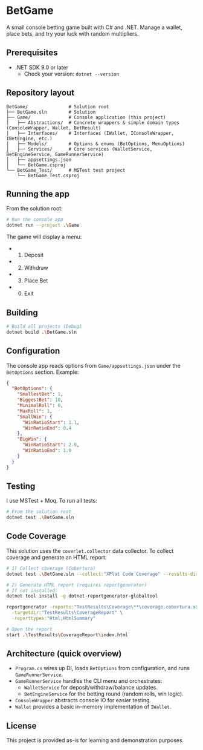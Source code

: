# BetGame

A small console betting game built with C# and .NET. Manage a wallet, place bets, and try your luck with random multipliers.

## Prerequisites

- .NET SDK 9.0 or later
  - Check your version: `dotnet --version`

## Repository layout

```
BetGame/               # Solution root
├── BetGame.sln        # Solution
├── Game/              # Console application (this project)
│   ├── Abstractions/  # Concrete wrappers & simple domain types (ConsoleWrapper, Wallet, BetResult)
│   ├── Interfaces/    # Interfaces (IWallet, IConsoleWrapper, IBetEngine, etc.)
│   ├── Models/        # Options & enums (BetOptions, MenuOptions)
│   ├── Services/      # Core services (WalletService, BetEngineService, GameRunnerService)
│   ├── appsettings.json
│   └── BetGame.csproj
└── BetGame_Test/      # MSTest test project
    └── BetGame_Test.csproj
```

## Running the app

From the solution root:

```bash
# Run the console app
dotnet run --project .\Game
```

The game will display a menu:

- 1) Deposit
- 2) Withdraw
- 3) Place Bet
- 0) Exit

## Building

```bash
# Build all projects (Debug)
dotnet build .\BetGame.sln
```

## Configuration

The console app reads options from `Game/appsettings.json` under the `BetOptions` section. Example:

```json
{
  "BetOptions": {
    "SmallestBet": 1,
    "BiggestBet": 10,
    "MinimalRoll": 0,
    "MaxRoll": 1,
    "SmallWin": {
      "WinRatioStart": 1.1,
      "WinRatioEnd": 0.4
    },
    "BigWin": {
      "WinRatioStart": 2.0,
      "WinRatioEnd": 1.0
    }
  }
}
```

## Testing

I use MSTest + Moq. To run all tests:

```bash
# From the solution root
dotnet test .\BetGame.sln
```

## Code Coverage

This solution uses the `coverlet.collector` data collector. To collect coverage and generate an HTML report:

```bash
# 1) Collect coverage (Cobertura)
dotnet test .\BetGame.sln --collect:"XPlat Code Coverage" --results-directory .\TestResults\Coverage

# 2) Generate HTML report (requires reportgenerator)
# If not installed:
dotnet tool install -g dotnet-reportgenerator-globaltool

reportgenerator -reports:"TestResults\Coverage\**\coverage.cobertura.xml" \
  -targetdir:"TestResults\CoverageReport" \
  -reporttypes:"Html;HtmlSummary"

# Open the report
start .\TestResults\CoverageReport\index.html
```

## Architecture (quick overview)

- `Program.cs` wires up DI, loads `BetOptions` from configuration, and runs `GameRunnerService`.
- `GameRunnerService` handles the CLI menu and orchestrates:
  - `WalletService` for deposit/withdraw/balance updates.
  - `BetEngineService` for the betting round (random rolls, win logic).
- `ConsoleWrapper` abstracts console IO for easier testing.
- `Wallet` provides a basic in-memory implementation of `IWallet`.

## License

This project is provided as-is for learning and demonstration purposes.
